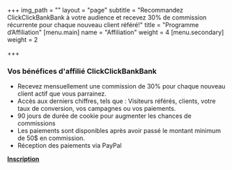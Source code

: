 +++
img_path = ""
layout = "page"
subtitle = "Recommandez ClickClickBankBank à votre audience et recevez 30% de commission récurrente pour chaque nouveau client référé!"
title = "Programme d’Affiliation"
[menu.main]
name = "Affiliation"
weight = 4
[menu.secondary]
weight = 2

+++
### Vos bénéfices d'affilié ClickClickBankBank

* Recevez mensuellement une commission de 30% pour chaque nouveau client actif que vous parrainez.
* Accès aux derniers chiffres, tels que : Visiteurs référés, clients, votre taux de conversion, vos campagnes ou vos paiements.
* 90 jours de durée de cookie pour augmenter les chances de commissions
* Les paiements sont disponibles après avoir passé le montant minimum de 50$ en commission.
* Réception des paiements via PayPal

[**Inscription**](http://affiliates.clickclickbankbank.com)